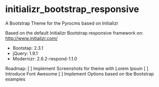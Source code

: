 initializr_bootstrap_responsive
===============================

A Bootstrap Theme for the Pyrocms based on Initializr

Based on the default Initializr Bootstrap responsive framework on: http://www.initializr.com/

* Bootstap: 2.3.1
* jQuery: 1.9.1
* Modernizr: 2.6.2-respond-1.1.0


Roadmap:
[ ] Implement Screenshots for theme with Lorem Ipsum
[ ] Introduce Font Awesome
[ ] Implement Options based on tbe Bootstrap examples
